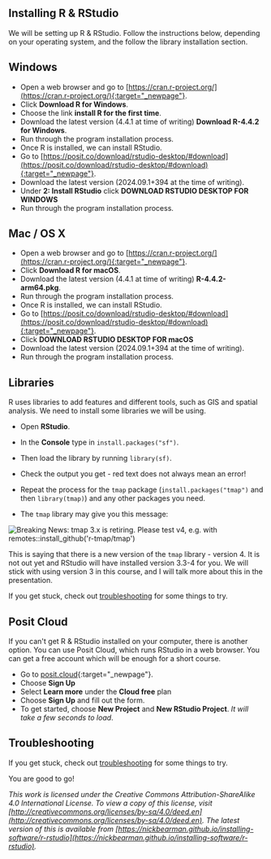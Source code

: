 ## Installing R & RStudio

We will be setting up R & RStudio. Follow the instructions below, depending on your operating system, and the follow the library installation section.

## Windows 

- Open a web browser and go to [https://cran.r-project.org/](https://cran.r-project.org/){:target="_newpage"}. 
- Click **Download R for Windows**. 
- Choose the link **install R for the first time**. 
- Download the latest version (4.4.1 at time of writing) **Download R-4.4.2 for Windows**. 
- Run through the program installation process.  
- Once R is installed, we can install RStudio. 
- Go to [https://posit.co/download/rstudio-desktop/#download](https://posit.co/download/rstudio-desktop/#download){:target="_newpage"}. 
- Download the latest version (2024.09.1+394 at the time of writing). 
- Under **2: Install RStudio** click **DOWNLOAD RSTUDIO DESKTOP FOR WINDOWS**
- Run through the program installation process.  

## Mac / OS X

- Open a web browser and go to [https://cran.r-project.org/](https://cran.r-project.org/){:target="_newpage"}. 
- Click **Download R for macOS**. 
- Download the latest version (4.4.1 at time of writing) **R-4.4.2-arm64.pkg**. 
- Run through the program installation process.  
- Once R is installed, we can install RStudio. 
- Go to [https://posit.co/download/rstudio-desktop/#download](https://posit.co/download/rstudio-desktop/#download){:target="_newpage"}. 
- Click **DOWNLOAD RSTUDIO DESKTOP FOR macOS**
- Download the latest version (2024.09.1+394 at the time of writing). 
- Run through the program installation process. 

<!-- add later
##Linux/Ubuntu

- Open a web browser and go to https://cran.r-project.org/.   
- Click **Download R for Linux**.  
- Go into the relevant Linux distribution
- Follow the instructions for the appropriate Linux distribution.  
<!-- add more to this section -->

## Libraries

R uses libraries to add features and different tools, such as GIS and spatial analysis. We need to install some libraries we will be using. 

- Open **RStudio**. 
- In the **Console** type in `install.packages("sf")`. 
- Then load the library by running `library(sf)`. 
- Check the output you get - red text does not always mean an error! 
- Repeat the process for the `tmap` package (`install.packages("tmap")` and then `library(tmap)`) and any other packages you need. 

- The `tmap` library may give you this message:

![Breaking News: tmap 3.x is retiring. Please test v4, e.g. with
remotes::install_github('r-tmap/tmap')](images/tmap-v4-testing.png)

This is saying that there is a new version of the `tmap` library - version 4. It is not out yet and RStudio will have installed version 3.3-4 for you. We will stick with using version 3 in this course, and I will talk more about this in the presentation. 

If you get stuck, check out [troubleshooting](r-rstudio-library-troubleshooting.html) for some things to try. 

## Posit Cloud

If you can't get R & RStudio installed on your computer, there is another option. You can use Posit Cloud, which runs RStudio in a web browser. You can get a free account which will be enough for a short course. 

- Go to [posit.cloud](https://posit.cloud/){:target="_newpage"}.
- Choose **Sign Up** 
- Select **Learn more** under the **Cloud free** plan 
- Choose **Sign Up** and fill out the form. 
- To get started, choose **New Project** and **New RStudio Project**. *It will take a few seconds to load*. 


## Troubleshooting

If you get stuck, check out [troubleshooting](r-rstudio-library-troubleshooting.html) for some things to try. 

You are good to go!

*This work is licensed under the Creative Commons Attribution-ShareAlike 4.0 International License. To view a copy of this license, visit [http://creativecommons.org/licenses/by-sa/4.0/deed.en](http://creativecommons.org/licenses/by-sa/4.0/deed.en). The latest version of this is available from [https://nickbearman.github.io/installing-software/r-rstudio](https://nickbearman.github.io/installing-software/r-rstudio).*
